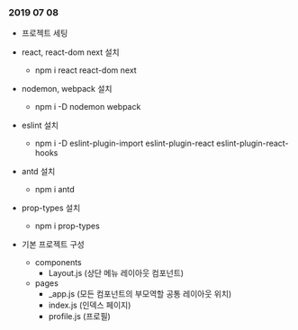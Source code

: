 ### 2019 07 08
- 프로젝트 세팅

- react, react-dom next 설치
    - npm i react react-dom next 
- nodemon, webpack 설치
    - npm i -D nodemon webpack
- eslint 설치
    - npm i -D eslint-plugin-import eslint-plugin-react eslint-plugin-react-hooks
- antd 설치
    - npm i antd
- prop-types 설치
    - npm i prop-types
    
- 기본 프로젝트 구성
    - components
        - Layout.js (상단 메뉴 레이아웃 컴포넌트)
    - pages 
        - _app.js (모든 컴포넌트의 부모역할 공통 레이아웃 위치)
        - index.js (인덱스 페이지)
        - profile.js (프로필)
